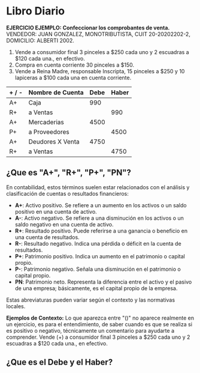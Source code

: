 # Libro Diario

**EJERCICIO EJEMPLO: Confeccionar los comprobantes de venta.** 
VENDEDOR: JUAN GONZALEZ, MONOTRIBUTISTA, CUIT 20-20202202-2, DOMICILIO: ALBERTI 2002. 
1. Vende a consumidor final 3 pinceles a $250 cada uno y 2 escuadras a $120 cada una., en efectivo.
2. Compra en cuenta corriente 30 pinceles a $150.
3. Vende a Reina Madre, responsable Inscripta, 15 pinceles a $250 y 10 lapiceras a $100 cada una en cuenta corriente.

| + / - | Nombre de Cuenta | Debe | Haber |
| :---- | :--------------- | :--- | :---- |
| A+    | Caja             | 990  |       |
| R+    | a Ventas         |      | 990   |
| A+    | Mercaderias      | 4500 |       |
| P+    | a Proveedores    |      | 4500  |
| A+    | Deudores X Venta | 4750 |       |
| R+    | a Ventas         |      | 4750  |
## ¿Que es "A+", "R+", "P+", "PN"?

En contabilidad, estos términos suelen estar relacionados con el análisis y clasificación de cuentas o resultados financieros:

- **A+**: Activo positivo. Se refiere a un aumento en los activos o un saldo positivo en una cuenta de activo.
- **A-**: Activo negativo. Se refiere a una disminución en los activos o un saldo negativo en una cuenta de activo.
- **R+**: Resultado positivo. Puede referirse a una ganancia o beneficio en una cuenta de resultados.
- **R-**: Resultado negativo. Indica una pérdida o déficit en la cuenta de resultados.
- **P+**: Patrimonio positivo. Indica un aumento en el patrimonio o capital propio.
- **P-**: Patrimonio negativo. Señala una disminución en el patrimonio o capital propio.
- **PN**: Patrimonio neto. Representa la diferencia entre el activo y el pasivo de una empresa; básicamente, es el capital propio de la empresa.

Estas abreviaturas pueden variar según el contexto y las normativas locales.

**Ejemplos de  Contexto:** Lo que aparezca entre "()" no aparece realmente en un ejercicio, es para el entendimiento, de saber cuando es que se realiza si es positivo o negativo, técnicamente un comentario para ayudarte a comprender.
Vende (+) a consumidor final 3 pinceles a $250 cada uno y 2 escuadras a $120 cada una., en efectivo.
## ¿Que es el Debe y el Haber?
